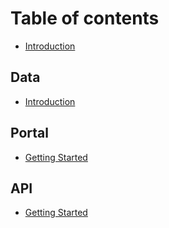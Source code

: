 # Table of contents

* [Introduction](README.md)

## Data

* [Introduction](data/introduction.md)

## Portal

* [Getting Started](portal/getting-started.md)

## API

* [Getting Started](api/getting-started.md)

